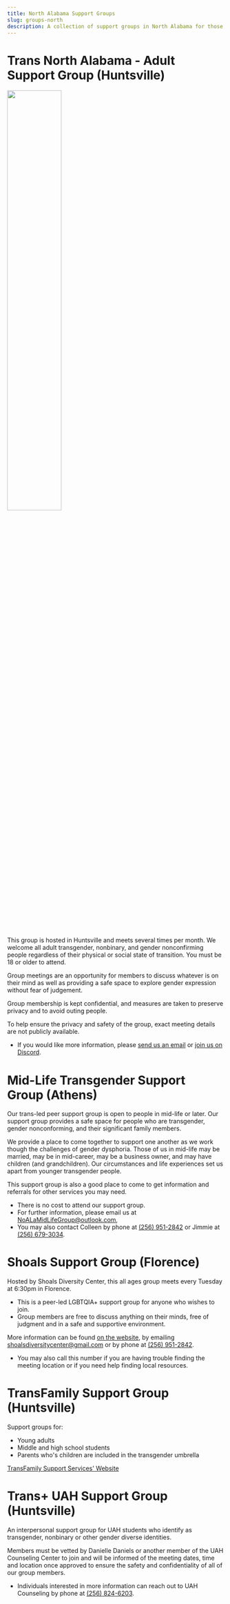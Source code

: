 ```yaml
---
title: North Alabama Support Groups
slug: groups-north
description: A collection of support groups in North Alabama for those included in the transgender umbrella.
---
```


# Trans North Alabama - Adult Support Group (Huntsville)

[<img src="/extra_static/tna-logo.png" width="50%" />][tna-discord]

This group is hosted in Huntsville and meets several times per month. We
welcome all adult transgender, nonbinary, and gender nonconfirming people regardless of
their physical or social state of transition. You must be 18 or older to attend.

Group meetings are an opportunity for members to discuss whatever is on their
mind as well as providing a safe space to explore gender expression without fear of judgement.

Group membership is kept confidential, and measures are taken to preserve privacy and to avoid outing people.

To help ensure the privacy and safety of the group, exact meeting details are
not publicly available.

- If you would like more information, please [send us an
  email][email-tna] or [join us on Discord][tna-discord].

# Mid-Life Transgender Support Group (Athens)

Our trans-led peer support group is open to people in mid-life or later. Our
support group provides a safe space for people who are transgender, gender
nonconforming, and their significant family members.

We provide a place to come together to support one another as we work though
the challenges of gender dysphoria. Those of us in mid-life may be married,
may be in mid-career, may be a business owner, and may have children
(and grandchildren). Our circumstances and life experiences set us apart from
younger transgender people.

This support group is also a good place to come to get information and
referrals for other services you may need.

- There is no cost to attend our support group.
- For further information, please email us at [NoALaMidLifeGroup@outlook.com][email-midlife],
- You may also contact Colleen by phone at [(256) 951-2842][phone-colleen] or Jimmie at [(256) 679-3034][phone-jimmie].

# Shoals Support Group (Florence)

Hosted by Shoals Diversity Center, this all ages group meets every Tuesday at
6:30pm in Florence.

- This is a peer-led LGBTQIA+ support group for anyone who
  wishes to join.
- Group members are free to discuss anything on their minds, free of judgment and
  in a safe and supportive environment.

More information can be found [on the website][shoals-diversitycenter], by emailing
[shoalsdiversitycenter@gmail.com][email-shoalsdiversity] or by phone at [(256) 951-2842][phone-shoalsdiversitycenter].

- You may also call this number if you are having
  trouble finding the meeting location or if you need help finding local
  resources.

# TransFamily Support Group (Huntsville)

Support groups for:

- Young adults
- Middle and high school students
- Parents who's children are included in the transgender umbrella

[TransFamily Support Services' Website][transfamily-supportcenter]

# Trans+ UAH Support Group (Huntsville)

An interpersonal support group for UAH students who identify as transgender,
nonbinary or other gender diverse identities.

Members must be vetted by Danielle Daniels or another member of the UAH
Counseling Center to join and will be informed of the meeting dates, time and
location once approved to ensure the safety and confidentiality of all of our
group members.

- Individuals interested in more information can reach out to UAH Counseling by
  phone at [(256) 824-6203][phone-uah].

[tna-discord]: https://discord.gg/3a9uxjwvbd "The Trans North Alabama logo, a rocket in the colors of the trans flag."
[email-tna]: mailto:membership@altgo.us "Email to contact the Trans North Alabama support group"
[email-midlife]: mailto:NoALaMidLifeGroup@outlook.com "Email to contact the North Alabama Mid-Life support group"
[phone-colleen]: tel:256-434-1850 "Phone number to contact Colleen at Mid-Life"
[phone-jimmie]: tel:256-679-3034 "Phone number to contact Jimmie at Mid-Life"
[shoals-diversitycenter]: https://www.shoalsdiversitycenter.org/ "Shoals Diversity Center's website"
[email-shoalsdiversity]: mailto:shoalsdiversitycenter@gmail.com "Email to contact the Shoals Diversity Center"
[phone-shoalsdiversitycenter]: tel:256-951-2842 "Shoals Diversity Center's phone number"
[transfamily-supportcenter]: https://transfamilysos.org/alabamachapter/ "Trans Family Support Services' website"
[phone-uah]: tel:256-824-6203 "UAH Counseling's phone number"
